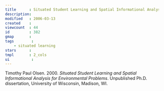 ```yaml
---
title      : Situated Student Learning and Spatial Informational Analysis
description: 
modified   : 2006-03-13
created    : 
viewcount  : 44
id         : 382
gmap       : 
tags        :
    - situated learning
stars      : 
tmpl       : 2_cols
ui			: 
---
```


Timothy Paul Olsen. 2000. *Situated Student Learning and Spatial Informational Analysis for Environmental Problems*. Unpublished Ph.D. dissertation, University of Wisconsin, Madison, WI.

